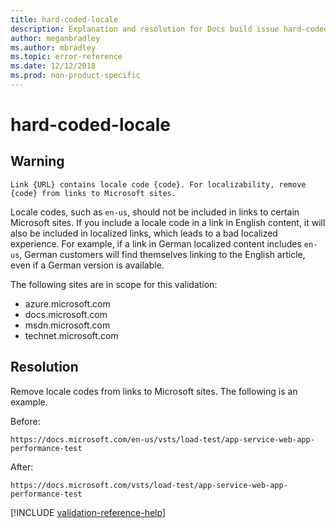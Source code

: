 ```yaml
---
title: hard-coded-locale
description: Explanation and resolution for Docs build issue hard-coded-locale.
author: meganbradley
ms.author: mbradley
ms.topic: error-reference
ms.date: 12/12/2018
ms.prod: non-product-specific
---
```

# hard-coded-locale

## Warning

`Link {URL} contains locale code {code}. For localizability, remove {code} from links to Microsoft sites.`

Locale codes, such as `en-us`, should not be included in links to certain Microsoft sites. If you include a locale code in a link in English content, it will also be included in localized links, which leads to a bad localized experience. For example, if a link in German localized content includes `en-us`, German customers will find themselves linking to the English article, even if a German version is available.

The following sites are in scope for this validation:

- azure.microsoft.com
- docs.microsoft.com
- msdn.microsoft.com
- technet.microsoft.com

## Resolution

Remove locale codes from links to Microsoft sites. The following is an example.

Before:

`https://docs.microsoft.com/en-us/vsts/load-test/app-service-web-app-performance-test`

After:

`https://docs.microsoft.com/vsts/load-test/app-service-web-app-performance-test`

<!--make sure to add this file to your includes folder and verify the path-->
[!INCLUDE [validation-reference-help](includes/validation-reference-help.md)]
